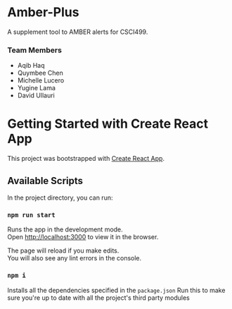 # Amber-Plus

A supplement tool to AMBER alerts for CSCI499.

### Team Members

- Aqib Haq
- Quymbee Chen
- Michelle Lucero
- Yugine Lama
- David Ullauri

# Getting Started with Create React App

This project was bootstrapped with [Create React App](https://github.com/facebook/create-react-app).

## Available Scripts

In the project directory, you can run:

### `npm run start`

Runs the app in the development mode.\
Open [http://localhost:3000](http://localhost:3000) to view it in the browser.

The page will reload if you make edits.\
You will also see any lint errors in the console.

### `npm i`

Installs all the dependencies specified in the `package.json`
Run this to make sure you're up to date with all the project's third party modules
